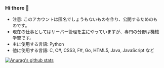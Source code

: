### Hi there 👋

- 注意: このアカウントは匿名でしょうもないものを作り、公開するためのものです。
- 現在の仕事としてはサーバー管理を主にやっていますが、専門の分野は機械学習です。
- 主に使用する言語: Python
- 他に使用する言語: C, C#, CSS3, F#, Go, HTML5, Java, JavaScript など

[![Anurag's github stats](https://github-readme-stats.vercel.app/api?username=torpbeat)](https://github.com/anuraghazra/github-readme-stats)
